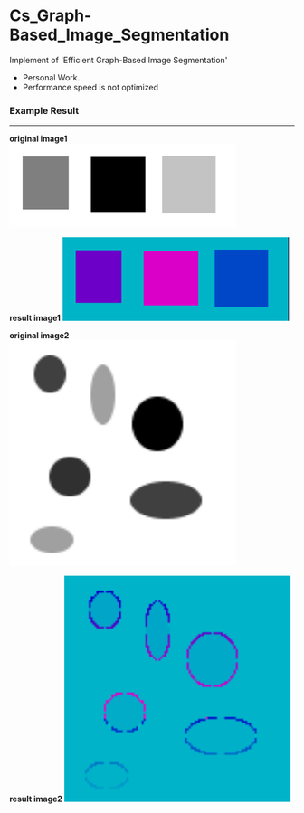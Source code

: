 # Cs_Graph-Based_Image_Segmentation
Implement of 'Efficient Graph-Based Image Segmentation' 

* Personal Work. 
* Performance speed is not optimized    


    
        


### Example Result
---

**original image1**
<img src="https://github.com/jaewoo-so/Cs_Graph-Based_Image_Segmentation/blob/master/img/Test.bmp"  width="400" />


**result image1**
<img src="https://github.com/jaewoo-so/Cs_Graph-Based_Image_Segmentation/blob/master/img/Result.bmp"  width="400" />


**original image2**
<img src="https://github.com/jaewoo-so/Cs_Graph-Based_Image_Segmentation/blob/master/img/Test2.bmp"  width="400" />


**result image2**
<img src="https://github.com/jaewoo-so/Cs_Graph-Based_Image_Segmentation/blob/master/img/Result2.bmp"  width="400" />